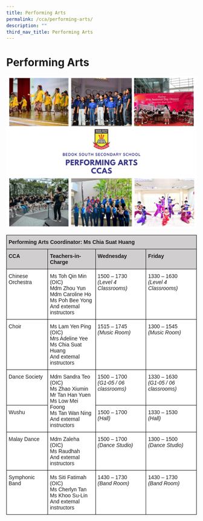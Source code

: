 ```yaml
---
title: Performing Arts
permalink: /cca/performing-arts/
description: ""
third_nav_title: Performing Arts
---
```

Performing Arts
===============

![](/images/performingarts2022.png)

<style type="text/css">
.tg  {border-collapse:collapse;border-spacing:0;}
.tg td{border-color:black;border-style:solid;border-width:1px;font-family:Arial, sans-serif;font-size:14px;
  overflow:hidden;padding:10px 5px;word-break:normal;}
.tg th{border-color:black;border-style:solid;border-width:1px;font-family:Arial, sans-serif;font-size:14px;
  font-weight:normal;overflow:hidden;padding:10px 5px;word-break:normal;}
.tg .tg-0043{background-color:#D0CECE;font-weight:bold;text-align:left;vertical-align:top}
.tg .tg-ktyi{background-color:#FFF;text-align:left;vertical-align:top}
</style>
<table class="tg">
<thead>
  <tr>
    <th class="tg-0043" colspan="4">Performing Arts Coordinator: Ms Chia Suat Huang</th>
  </tr>
</thead>
<tbody>
  <tr>
    <td class="tg-0043">CCA</td>
    <td class="tg-0043">Teachers-in-Charge</td>
    <td class="tg-0043">Wednesday</td>
    <td class="tg-0043">Friday</td>
  </tr>
  <tr>
    <td class="tg-ktyi">Chinese Orchestra</td>
    <td class="tg-ktyi">Ms Toh Qin Min (OIC)<br>Mdm Zhou Yun<br>Mdm Caroline Ho<br>Ms Poh Bee Yong<br>And external instructors</td>
    <td class="tg-ktyi">1500 – 1730<br><span style="font-style:italic">(Level 4 Classrooms)</span></td>
    <td class="tg-ktyi">1330 – 1630<br><span style="font-style:italic">(Level 4 Classrooms)</span></td>
  </tr>
  <tr>
    <td class="tg-ktyi">Choir</td>
    <td class="tg-ktyi">Ms Lam Yen Ping (OIC)<br>Mrs Adeline Yee<br>Ms Chia Suat Huang<br>And external instructors</td>
    <td class="tg-ktyi">1515 – 1745<br><span style="font-style:italic">(Music Room)</span></td>
    <td class="tg-ktyi">1300 – 1545<br><span style="font-style:italic">(Music Room)</span></td>
  </tr>
  <tr>
    <td class="tg-ktyi">Dance Society</td>
    <td class="tg-ktyi" rowspan="2">Mdm Sandra Teo (OIC)<br>Ms Zhao Xiumin<br>Mr Tan Han Yuen<br>Ms Low Mei Foong<br>Ms Tan Wan Ning<br>And external instructors</td>
    <td class="tg-ktyi">1500 – 1700<br><span style="font-style:italic">(G1-05 / 06 classrooms)</span></td>
    <td class="tg-ktyi">1330 – 1630<br><span style="font-style:italic">(G1-05 / 06 classrooms)</span></td>
  </tr>
  <tr>
    <td class="tg-ktyi">Wushu</td>
    <td class="tg-ktyi">1500 – 1700<br><span style="font-style:italic">(Hall)</span></td>
    <td class="tg-ktyi">1330 – 1530<br><span style="font-style:italic">(Hall)</span></td>
  </tr>
  <tr>
    <td class="tg-ktyi">Malay Dance</td>
    <td class="tg-ktyi">Mdm Zaleha (OIC)<br>Ms Raudhah<br>And external instructors</td>
    <td class="tg-ktyi">1500 – 1700<br><span style="font-style:italic">(Dance Studio)</span></td>
    <td class="tg-ktyi">1300 – 1500<br><span style="font-style:italic">(Dance Studio)</span></td>
  </tr>
  <tr>
    <td class="tg-ktyi">Symphonic Band</td>
    <td class="tg-ktyi">Ms Siti Fatimah (OIC)<br>Ms Cherlyn Tan<br>Ms Khoo Su-Lin<br>And external instructors</td>
    <td class="tg-ktyi">1430 – 1730<br><span style="font-style:italic">(Band Room)</span></td>
    <td class="tg-ktyi">1430 – 1730<br><span style="font-style:italic">(Band Room)</span></td>
  </tr>
</tbody>
</table>